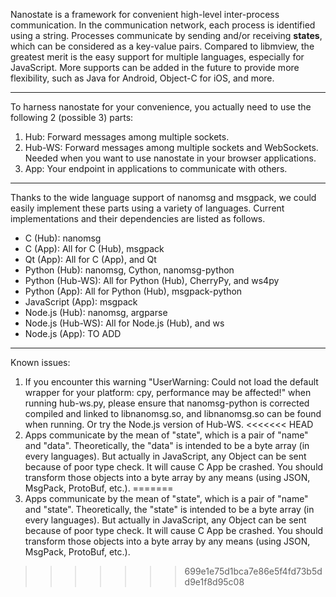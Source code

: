 Nanostate is a framework for convenient high-level inter-process communication.
In the communication network, each process is identified using a string. Processes communicate by sending and/or receiving **states**, which can be considered as a key-value pairs.
Compared to libmview, the greatest merit is the easy support for multiple languages, especially for JavaScript.
More supports can be added in the future to provide more flexibility, such as Java for Android, Object-C for iOS, and more.


----------

To harness nanostate for your convenience, you actually need to use the following 2 (possible 3) parts:

  1. Hub: Forward messages among multiple sockets. 
  2. Hub-WS: Forward messages among multiple sockets and WebSockets. Needed when you want to use nanostate in your browser applications.
  3. App: Your endpoint in applications to communicate with others.

----------

Thanks to the wide language support of nanomsg and msgpack, we could easily implement these parts using a variety of languages. 
Current implementations and their dependencies are listed as follows.

  - C (Hub): nanomsg
  - C (App): All for C (Hub), msgpack
  - Qt (App): All for C (App), and Qt
  - Python (Hub): nanomsg, Cython, nanomsg-python
  - Python (Hub-WS): All for Python (Hub), CherryPy, and ws4py
  - Python (App): All for Python (Hub), msgpack-python
  - JavaScript (App): msgpack
  - Node.js (Hub): nanomsg, argparse
  - Node.js (Hub-WS): All for Node.js (Hub), and ws
  - Node.js (App): TO ADD


----------

Known issues:

  1. If you encounter this warning "UserWarning: Could not load the default wrapper for your platform: cpy, performance may be affected!" when running hub-ws.py, please ensure that nanomsg-python is corrected compiled and linked to libnanomsg.so, and libnanomsg.so can be found when running. Or try the Node.js version of Hub-WS.
<<<<<<< HEAD
  2. Apps communicate by the mean of "state", which is a pair of "name" and "data". Theoretically, the "data" is intended to be a byte array (in every languages). But actually in JavaScript, any Object can be sent because of poor type check. It will cause C App be crashed. You should transform those objects into a byte array by any means (using JSON, MsgPack, ProtoBuf, etc.).
=======
  2. Apps communicate by the mean of "state", which is a pair of "name" and "state". Theoretically, the "state" is intended to be a byte array (in every languages). But actually in JavaScript, any Object can be sent because of poor type check. It will cause C App be crashed. You should transform those objects into a byte array by any means (using JSON, MsgPack, ProtoBuf, etc.).
>>>>>>> 699e1e75d1bca7e86e5f4fd73b5dd9e1f8d95c08
